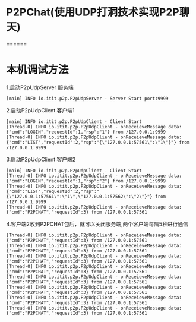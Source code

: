 # P2PChat(使用UDP打洞技术实现P2P聊天)
======

本机调试方法
==============

1.启动P2pUdpServer 服务端

	[main] INFO io.itit.p2p.P2pUdpServer - Server Start port:9999

2.启动P2pUdpClient 客户端1

	[main] INFO io.itit.p2p.P2pUdpClient - Client Start
	[Thread-0] INFO io.itit.p2p.P2pUdpClient - onReceieveMessage data:{"cmd":"LOGIN","requestId":1,"rsp":"1"} from /127.0.0.1:9999
	[Thread-0] INFO io.itit.p2p.P2pUdpClient - onReceieveMessage data:{"cmd":"LIST","requestId":2,"rsp":"{\"127.0.0.1:57561\":\"1\"}"} from /127.0.0.1:9999


3.启动P2pUdpClient 客户端2

	[main] INFO io.itit.p2p.P2pUdpClient - Client Start
	[Thread-0] INFO io.itit.p2p.P2pUdpClient - onReceieveMessage data:{"cmd":"LOGIN","requestId":1,"rsp":"2"} from /127.0.0.1:9999
	[Thread-0] INFO io.itit.p2p.P2pUdpClient - onReceieveMessage data:{"cmd":"LIST","requestId":2,"rsp":"{\"127.0.0.1:57561\":\"1\",\"127.0.0.1:57562\":\"2\"}"} from /127.0.0.1:9999
	[Thread-0] INFO io.itit.p2p.P2pUdpClient - onReceieveMessage data:{"cmd":"P2PCHAT","requestId":3} from /127.0.0.1:57561

4.客户端2收到P2PCHAT包后，就可以关闭服务端,两个客户端每隔5秒进行通信

	[Thread-0] INFO io.itit.p2p.P2pUdpClient - onReceieveMessage data:{"cmd":"P2PCHAT","requestId":3} from /127.0.0.1:57561
	[Thread-0] INFO io.itit.p2p.P2pUdpClient - onReceieveMessage data:{"cmd":"P2PCHAT","requestId":3} from /127.0.0.1:57561
	[Thread-0] INFO io.itit.p2p.P2pUdpClient - onReceieveMessage data:{"cmd":"P2PCHAT","requestId":3} from /127.0.0.1:57561
	[Thread-0] INFO io.itit.p2p.P2pUdpClient - onReceieveMessage data:{"cmd":"P2PCHAT","requestId":3} from /127.0.0.1:57561
	[Thread-0] INFO io.itit.p2p.P2pUdpClient - onReceieveMessage data:{"cmd":"P2PCHAT","requestId":3} from /127.0.0.1:57561
	[Thread-0] INFO io.itit.p2p.P2pUdpClient - onReceieveMessage data:{"cmd":"P2PCHAT","requestId":3} from /127.0.0.1:57561
	[Thread-0] INFO io.itit.p2p.P2pUdpClient - onReceieveMessage data:{"cmd":"P2PCHAT","requestId":3} from /127.0.0.1:57561
	[Thread-0] INFO io.itit.p2p.P2pUdpClient - onReceieveMessage data:{"cmd":"P2PCHAT","requestId":3} from /127.0.0.1:57561

